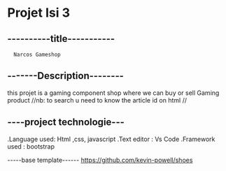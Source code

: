 # Projet Isi 3
----------title-----------
--------------------------

      Narcos Gameshop

-------Description--------
--------------------------

this projet is a gaming component shop where we can buy or sell Gaming product
//nb: to search u need to know the article id on html //

----project technologie---
--------------------------

.Language used: Html ,css, javascript
.Text editor : Vs Code
.Framework used : bootstrap

-----base template------
https://github.com/kevin-powell/shoes


